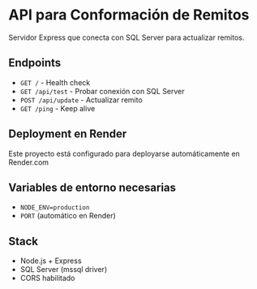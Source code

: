 # API para Conformación de Remitos

Servidor Express que conecta con SQL Server para actualizar remitos.

## Endpoints

- `GET /` - Health check
- `GET /api/test` - Probar conexión con SQL Server  
- `POST /api/update` - Actualizar remito
- `GET /ping` - Keep alive

## Deployment en Render

Este proyecto está configurado para deployarse automáticamente en Render.com

## Variables de entorno necesarias

- `NODE_ENV=production`
- `PORT` (automático en Render)

## Stack

- Node.js + Express
- SQL Server (mssql driver)
- CORS habilitado 